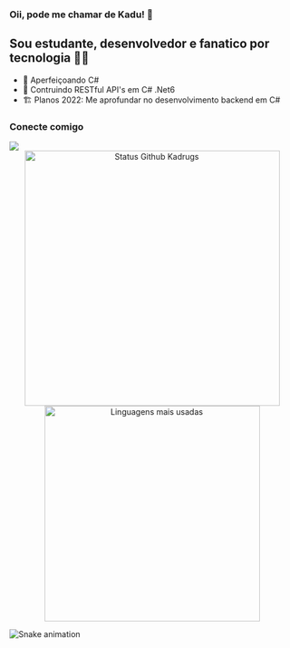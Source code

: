 ### Oii, pode me chamar de Kadu! 🦧

## Sou estudante, desenvolvedor e fanatico por tecnologia 👨‍💻

- 🌱 Aperfeiçoando C#  
- 🧱 Contruindo RESTful API's em C# .Net6
- 🏗️ Planos 2022: Me aprofundar no desenvolvimento backend em C#

### Conecte comigo

<div>
  <a href="https://www.linkedin.com/in/carlos-garcia-barbosa-27b7361b8/" target="_blank"><img src="https://img.shields.io/badge/-LinkedIn-%230077B5?style=for-the-badge&logo=linkedin&logoColor=white" target="_blank"></a> 
</div>

<div align="center">
<img width="450em" alt="Status Github Kadrugs" src="https://github-readme-stats.vercel.app/api?username=Kadrugs&show_icons=true&theme=dracula" />
<img width="380em" alt="Linguagens mais usadas" src="https://github-readme-stats.vercel.app/api/top-langs/?username=Kadrugs&layout=compact&theme=dracula"/>
</div>

![Snake animation](https://github.com/Kadrugs/Kadrugs/blob/output/github-contribution-grid-snake.svg)
